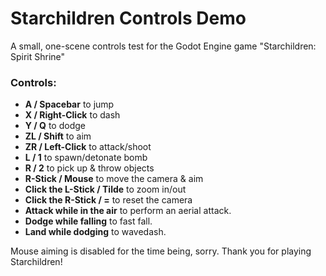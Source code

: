 # Starchildren Controls Demo

A small, one-scene controls test for the Godot Engine game "Starchildren: Spirit Shrine"

### Controls:
* **A / Spacebar** to jump
* **X / Right-Click** to dash
* **Y / Q** to dodge
* **ZL / Shift** to aim
* **ZR / Left-Click** to attack/shoot 
* **L / 1** to spawn/detonate bomb
* **R / 2** to pick up & throw objects
* **R-Stick / Mouse** to move the camera & aim
* **Click the L-Stick / Tilde** to zoom in/out
* **Click the R-Stick / =** to reset the camera
* **Attack while in the air** to perform an aerial attack.
* **Dodge while falling** to fast fall.
* **Land while dodging** to wavedash.

Mouse aiming is disabled for the time being, sorry. Thank you for playing Starchildren!
